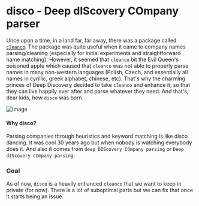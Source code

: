 # disco - Deep dIScovery COmpany parser
Unce upon a time, in a land far, far away, there was a package called [`cleanco`](https://github.com/psolin/cleanco). The package was quite useful when it came to company names parsing/cleaning (especially for initial experiments and straightforward name matching). However, it seemed that `cleanco` bit the Evil Queen's poisoned apple which caused that `cleanco` was not able to properly parse names in many non-western languages (Polish, Czech, and essentially all names in cyrillic, greek alphabet, chinese, etc). That's why the charming princes of Deep Discovery decided to take `cleanco` and enhance it, so that they can live happily ever after and parse whatever they need. And that's, dear kids, how `disco` was born. 

![image](https://user-images.githubusercontent.com/8523511/127518999-6bec4568-4dff-421f-90a9-7cd3bdd4aa02.png)

#### Why disco?
Parsing companies through heuristics and keyword matching is like disco dancing. It was cool 30 years ago but when nobody is watching everybody does it. And also it comes from `deep DIScovery COmpany parsing` or `Deep dIScovery COmpany parsing`. 

### Goal 
As of now, `disco` is a heavily enhanced `cleanco` that we want to keep in private (for now). There is a lot of suboptimal parts but we can fix that once it starts being an issue.



